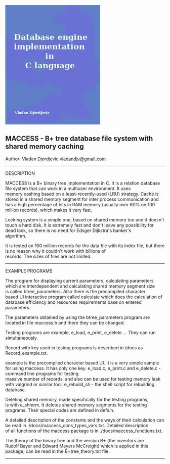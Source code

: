 ﻿![Cover](https://github.com/vladandjv/maccess/blob/master/.resources/db-engine.png)

MACCESS - B+ tree database file system with shared memory caching 
--------------------------------------------------------------------------


Author: Vladan Djordjevic
	vladandjv@gmail.com                 

--------------------------------------------------------------------------
DESCRIPTION

MACCESS is a B+ binary tree implementation in C. It is a relation 
database file system that can work in a multiuser environment. It uses  
memory cashing based on a least-recently-used (LRU) strategy. Cache is  
stored in a shared memory segment for inter process communication and  
has a high percentage of hits in RAM memory (usually over 60% on 100  
million records), which makes it very fast.

Locking system is a simple one, based on shared memory too and it doesn't 
touch a hard disk. It is extremely fast and don't leave any possibility 
for dead lock, so there is no need for Edsger Dijkstra's banker's  
algorithm.

It is tested on 100 million records for the data file with its index 
file, but there is no reason why it couldn't work with billions of  
records. The sizes of files are not limited. 

--------------------------------------------------------------------------
EXAMPLE PROGRAMS

The program for displaying current parameters, calculating parameters 
which are interdependent and calculating shared memory segment size  
is called btree_parameters. Also there is the precompiled character  
based UI interactive program called calculate which does the calculation 
of database efficiency and resources requirements base on entered  
parameters.

The parameters obtained by using the btree_parameters program are located 
in file maccess.h and there they can be changed.

Testing programs are example, e_load, e_print, e_delete ... They can run  
simultaneously.

Record with key used in testing programs is described in /docs as 
Record_example.txt.

example is the precompiled character based UI. It is a very simple sample 
for using maccess. It has only one key.
e_load.c, e_print.c and e_delete.c - command line programs for testing  
massive number of records, and also can be used for testing memory leak  
with valgrind or similar tool.
e_rebuild_sh - the shell script for rebuilding database.  

Deleting shared memory, made specifically for the testing programs,  
is with e_shmrm. It deletes shared memory segments for the testing  
programs. Their special codes are defined in defs.h.

A detailed description of the constants and the ways of their calculation 
can be read in ./docs/maccess_cons_types_vars.txt. Detailed description  
of all functions of the maccess package is in ./docs/maccess_functions.txt. 

The theory of the binary tree and the version B+ (the inventors are  
Rudolf Bayer and Edward Meyers McCreight) which is applied in this  
package, can be read in the B+tree_theory.txt file. 

--------------------------------------------------------------------------
